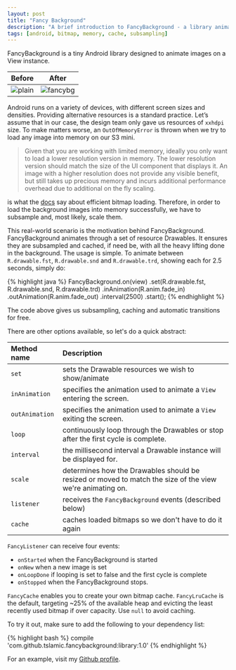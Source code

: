 ```yaml
---
layout: post
title: "Fancy Background"
description: "A brief introduction to FancyBackground - a library animating resource drawables while subsampling and efficiently loading bitmaps."
tags: [android, bitmap, memory, cache, subsampling]
---
```


FancyBackground is a tiny Android library designed to animate images on a View instance.

| Before | After |
| :----: | :---: |
| ![plain](http://i.imgur.com/7kH0FIN.png?1) | ![fancybg](http://i.imgur.com/Sh4XegD.gif) |

Android runs on a variety of devices, with different screen sizes and densities. Providing alternative resources is a standard practice. Let’s assume that in our case, the design team only gave us resources of `xxhdpi` size. To make matters worse, an `OutOfMemoryError` is thrown when we try to load any image into memory on our S3 mini. 

> Given that you are working with limited memory, ideally you only want to load a lower resolution version in memory. The lower resolution version should match the size of the UI component that displays it. An image with a higher resolution does not provide any visible benefit, but still takes up precious memory and incurs additional performance overhead due to additional on the fly scaling.

is what the [docs](http://developer.android.com/training/displaying-bitmaps/load-bitmap.html) say about efficient bitmap loading. Therefore, in order to load the background images into memory successfully, we have to subsample and, most likely, scale them. 

This real-world scenario is the motivation behind FancyBackground. FancyBackground animates through a set of resource Drawables. It ensures they are subsampled and cached, if need be, with all the heavy lifting done in the background. The usage is simple. To animate between `R.drawable.fst`, `R.drawable.snd` and `R.drawable.trd`, showing each for 2.5 seconds, simply do:

{% highlight java %}
FancyBackground.on(view)
               .set(R.drawable.fst, R.drawable.snd, R.drawable.trd)
               .inAnimation(R.anim.fade_in)
               .outAnimation(R.anim.fade_out)
               .interval(2500)
               .start(); 
{% endhighlight %}

The code above gives us subsampling, caching and automatic transitions for free. 

There are other options available, so let's do a quick abstract:

| Method name | Description |
| :---------- | :---------- |
| `set` | sets the Drawable resources we wish to show/animate |
| `inAnimation` | specifies the animation used to animate a `View` entering the screen. |
| `outAnimation` | specifies the animation used to animate a `View` exiting the screen. |
| `loop` | continuously loop through the Drawables or stop after the first cycle is complete. |
| `interval` | the millisecond interval a Drawable instance will be displayed for. |
| `scale` | determines how the Drawables should be resized or moved to match the size of the view we're animating on. |
| `listener` | receives the `FancyBackground` events (described below) |
| `cache` | caches loaded bitmaps so we don't have to do it again |

`FancyListener` can receive four events: 

- `onStarted` when the FancyBackground is started 
- `onNew` when a new image is set
- `onLoopDone` if looping is set to false and the first cycle is complete
- `onStopped` when the FancyBackground stops.

`FancyCache` enables you to create your own bitmap cache. `FancyLruCache` is the default, targeting ~25% of the available heap and evicting the least recently used bitmap if over capacity. Use `null` to avoid caching.

To try it out, make sure to add the following to your dependency list: 

{% highlight bash %}
compile 'com.github.tslamic.fancybackground:library:1.0'
{% endhighlight %}

For an example, visit my [Github profile](https://github.com/tslamic/FancyBackground). 